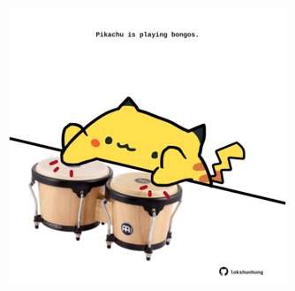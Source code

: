 <!-- built at 02/07/2023, 10:00:46 UTC -->
<p align="center">
  <img width="500" height="500" src="./ReadmeImage.svg">
</p>
